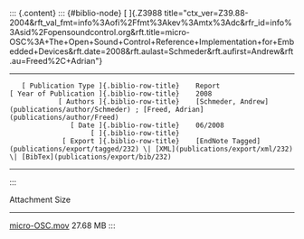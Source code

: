 ::: {.content}
::: {#biblio-node}
[ ]{.Z3988
title="ctx_ver=Z39.88-2004&rft_val_fmt=info%3Aofi%2Ffmt%3Akev%3Amtx%3Adc&rfr_id=info%3Asid%2Fopensoundcontrol.org&rft.title=micro-OSC%3A+The+Open+Sound+Control+Reference+Implementation+for+Embedded+Devices&rft.date=2008&rft.aulast=Schmeder&rft.aufirst=Andrew&rft.au=Freed%2C+Adrian"}

  -------------------------------------------- -- ---------------------------------------------------------------------------------------------------------------------------------
       [ Publication Type ]{.biblio-row-title}    Report
    [ Year of Publication ]{.biblio-row-title}    2008
                [ Authors ]{.biblio-row-title}    [Schmeder, Andrew](publications/author/Schmeder) ; [Freed, Adrian](publications/author/Freed)
                   [ Date ]{.biblio-row-title}    06/2008
                        [ ]{.biblio-row-title}    
                 [ Export ]{.biblio-row-title}    [EndNote Tagged](publications/export/tagged/232) \| [XML](publications/export/xml/232) \| [BibTex](publications/export/bib/232)
  -------------------------------------------- -- ---------------------------------------------------------------------------------------------------------------------------------
:::

  Attachment                             Size
  -------------------------------------- ----------
  [micro-OSC.mov](files/micro-OSC.mov)   27.68 MB
:::
